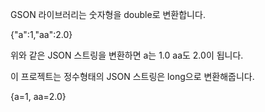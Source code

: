 GSON 라이브러리는 숫자형을 double로 변환합니다.

{"a":1,"aa":2.0}

위와 같은 JSON 스트링을 변환하면 a는 1.0 aa도 2.0이 됩니다.

이 프로젝트는 정수형태의 JSON 스트링은 long으로 변환해줍니다.

{a=1, aa=2.0}